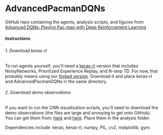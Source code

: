 # AdvancedPacmanDQNs
GitHub repo containing the agents, analysis scripts, and figures from [Advanced DQNs: Playing Pac-man with Deep Reinforcement Learning](www.link.com)

##### Instructions
###### 1. Download keras-rl
To run agents yourself, you'll need a [keras-rl](https://github.com/keras-rl/keras-rl) version that includes NoisyNetworks, Prioritized Experience Replay, and N-step TD. For now, that probably means using our [forked version](https://github.com/jakegrigsby/keras-rl). Download it and place keras-rl and AdvancedPacmanDQNs in the same directory.

###### 2. Download demo observations
If you want to run the CNN visualization scripts, you'll need to download the demo observations (the files are large and annoying to get onto GitHub). You can get them from: [here](https://drive.google.com/open?id=1wfxv1jrzHuguXYQls1jy69bRwKpOkqiY) and [here](https://drive.google.com/open?id=1KYUnZhBVthXvdDCX_2ZjEY3hxwPG1k3O). Place them in the analysis folder.

Dependencies include: keras, keras-rl, numpy, PIL, cv2, matplotlib, gym.
